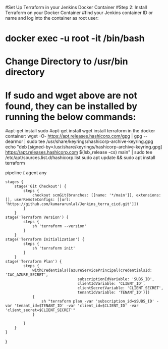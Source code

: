 #Set Up Terraform in your Jenkins Docker Container
#Step 2: Install Terraform on your Docker Container
#find your Jenkins container ID or name and log into the container as root user:
# **docker exec -u root -it <container-id> /bin/bash**
# Change Directory to /usr/bin directory
# If sudo and wget above are not found, they can be installed by running the below commands:
 #apt-get install sudo
 #apt-get install wget
 install terraform in the docker container:
 wget -O- https://apt.releases.hashicorp.com/gpg | gpg --dearmor | sudo tee /usr/share/keyrings/hashicorp-archive-keyring.gpg
echo "deb [signed-by=/usr/share/keyrings/hashicorp-archive-keyring.gpg] https://apt.releases.hashicorp.com $(lsb_release -cs) main" | sudo tee /etc/apt/sources.list.d/hashicorp.list
sudo apt update && sudo apt install terraform


pipeline {
    agent any

    stages {
        stage('Git Checkout') {
            steps {
                checkout scmGit(branches: [[name: '*/main']], extensions: [], userRemoteConfigs: [[url: 'https://github.com/kumararunlal/Jenkins_terra_cicd.git']])
            }
        }
    stage('Terraform Version') {
            steps {
                sh 'terraform --version'
            }
        }
    stage('Terraform Initialization') {
            steps {
                sh 'terraform init'
            }
        }
    stage('Terraform Plan') {
            steps {
                withCredentials([azureServicePrincipal(credentialsId: 'IAC_AZURE_SECRET',
                                    subscriptionIdVariable: 'SUBS_ID',
                                    clientIdVariable: 'CLIENT_ID',
                                    clientSecretVariable: 'CLIENT_SECRET',
                                    tenantIdVariable: 'TENANT_ID')]) 
                {
                    sh "terraform plan -var 'subscription_id=$SUBS_ID' -var 'tenant_id=$TENANT_ID' -var 'client_id=$CLIENT_ID' -var 'client_secret=$CLIENT_SECRET'"
                }
                
            }
        }
    }
}
